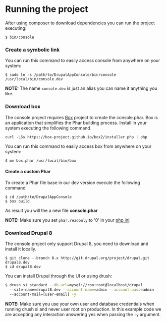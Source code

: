 # Running the project


After using composer to download dependencies you can run the project executing:

```
$ bin/console
```

### Create a symbolic link

You can run this command to easily access console from anywhere on your system:

```
$ sudo ln -s /path/to/DrupalAppConsole/bin/console /usr/local/bin/console.dev
```

**NOTE:** The name `console.dev` is just an alias you can name it anything you like.


### Download box
The console project requires [Box](http://box-project.org/) project to create the console.phar. Box is an application that simplifies the Phar building process. Install in your system executing the following command.

```
curl -LSs https://box-project.github.io/box2/installer.php | php
```

You can run this command to easily access box from anywhere on your system:

```
$ mv box.phar /usr/local/bin/box
```

#### Create a custom Phar

To create a Phar file base in our dev version execute the following command

```
$ cd /path/to/DrupalAppConsole
$ box build
```

As result you will the a new file **console.phar**

**NOTE:** Make sure you set `phar.readonly` to '0' in your [php.ini](http://php.net/manual/en/phar.configuration.php)

### Download Drupal 8
The console project only support Drupal 8, you need to download and install it locally.
```
$ git clone --branch 8.x http://git.drupal.org/project/drupal.git drupal8.dev
$ cd drupal8.dev
```
You can install Drupal through the UI or using drush:
```bash
$ drush si standard --db-url=mysql://roo:root@localhost/drupal 
  --site-name=drupal8.dev --account-name=admin --account-pass=admin 
  --account-mail=[user-email] -y
```

**NOTE:** Make sure you use your own user and database credentials when running drush si and never user root on production. In this example code we are accepting any interaction answering yes when passing the `-y` argument.
